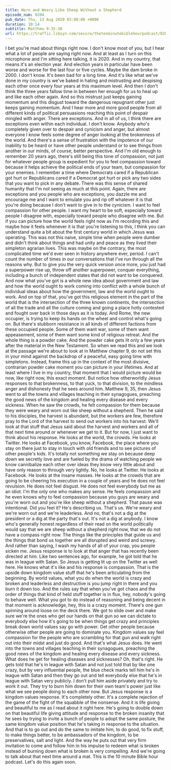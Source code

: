 ```yaml
---
title: Worn and Weary Like Sheep Without a Shepherd
episode_num: 0204
pub_date: Thu, 13 Aug 2020 03:00:00 +0000
duration: 10:14
subtitle: Matthew 9:35-38
url: https://traffic.libsyn.com/secure/thetenminutebiblehourpodcast/0204_-_Worn_and_Weary_Like_Sheep_Without_a_Shepherd.mp3
---
```


 I bet you're mad about things right now. I don't know most of you, but I hear what a lot of people are saying right now. And at least as I turn on this microphone and I'm sitting here talking, it is 2020. And in my country, that means it's an election year. And election years in particular have been worse and worse for the last four or five cycles. Maybe the dam broke in 2000. I don't know. It's been bad for a long time. And it's like what we've done in my country is we've baked in hating and mistrusting and despising each other once every four years at this maximum level. And then I don't think the three years fallow time in between her enough for us to heal up and like each other again. And so this mistrust just keeps gaining momentum and this disgust toward the dangerous repugnant other just keeps gaining momentum. And I hear more and more good people from all different kinds of political persuasions reaching this point of despair mingled with anger. There are exceptions. And in all of us, I think there are exceptions even within each individual. I don't know. Anybody who's completely given over to despair and cynicism and anger, but almost everyone I know feels some degree of anger looking at the brokenness of the world. And there's a sense of frustration with the impotence of our inability to be heard or have other people understand or to see things from another in our minds, of course, better perspective. And I'm old enough to remember 20 years ago, there's still being this tone of compassion, not just for whatever people group is expedient for you to feel compassion toward because it helps achieve the political ends of your team, but compassion for your enemies. I remember a time where Democrats cared if a Republican got hurt or Republicans cared if a Democrat got hurt or pick any two sides that you want to pick in any debate. There was this sense of shared humanity that I'm not seeing as much at this point. Again, there are exceptions and you people who are exceptions, you dazzle me and encourage me and I want to emulate you and rip off whatever it is that you're doing because I don't want to give in to the cynicism. I want to feel compassion for other people. I want my heart to be soft, especially toward people I disagree with, especially toward people who disagree with me. But if you can picture how the world feels right now as I'm recording this and maybe how it feels whenever it is that you're listening to this, I think you can understand quite a bit about the first century world in which Jesus was operating. This was not this naive, simple time when people were dumber and didn't think about things and had unity and peace as they lived their simpleton agrarian lives. This was maybe on the contrary, the most complicated time we'd ever seen in history anywhere ever, period. I can't count the number of times in our conversations that I've run through all the reasons why. But to give you the very quick version once more, you just had a superpower rise up, throw off another superpower, conquer everything, including a bunch of independent states that did not want to be conquered. And now what you've got is a whole new idea about government and law and how the world ought to work coming into conflict with a whole bunch of individual ideas about how the government, law and the world ought to work. And on top of that, you've got this religious element in the part of the world that is the intersection of the three known continents, the intersection of all the trade and all the culture coming and going a place hotly contested and fought over back in those days as it is today. And Rome, the new occupier, is trying to keep its hands on the wheel and control what's going on. But there's stubborn resistance in all kinds of different factions from these occupied people. Some of them want war, some of them want appeasement, some of them want some kind of religious retreat. And the whole thing is a powder cake. And the powder cake gets lit only a few years after the material in the New Testament. So when we read this and we look at the passage we're about to look at in Matthew chapter 9, do not set this in your mind against the backdrop of a peaceful, easy going time with simpletons. Instead, frame this up in the context of the most divisive, contrarian powder cake moment you can picture in your lifetimes. And at least where I live in my country, that moment that I would picture would be now, like right now, this exact moment. But notice how otherworldly Jesus responses to that brokenness, to that yuck, to that division, to the mindless anger and dishonesty that he sees around him. Matthew 9, 35, then Jesus went to all the towns and villages teaching in their synagogues, preaching the good news of the kingdom and healing every disease and every sickness. When he saw the crowds, he felt compassion for them because they were weary and worn out like sheep without a shepherd. Then he said to his disciples, the harvest is abundant, but the workers are few, therefore pray to the Lord of the harvest to send out workers into his harvest. We'll look at that stuff that Jesus said about the harvest and workers and all of that next time around or whenever we get to it. But for now, I just want to think about his response. He looks at the world, the crowds. He looks at Twitter. He looks at Facebook, you know, Facebook, the place where you stay on there just to stay in touch with old friends and to see pictures of other people's kids. It's totally not something we stay on because deep down we secretly love and are fueled by the drama of watching people we know cannibalize each other over ideas they know very little about and have only reason to through very lightly. No, he looks at Twitter. He looks at Facebook. He looks at the insane masses. He looks at the crowds that are going to be cheering his execution in a couple of years and he does not feel revulsion. He does not feel disgust. He does not feel everybody but me as an idiot. I'm the only one who makes any sense. He feels compassion and he even knows why to feel compassion because you guys are weary and you're worn out and you're like sheep without a shepherd. That pause was intentional. Did you feel it? He's describing us. That's us. We're weary and we're worn out and we're leaderless. And no, that's not a dig at the president or a dig at the party that's out. It's not a dig at anybody. I know who's generally honest regardless of their read on the world politically would say that we are sheep without a shepherd right now, that we do not have a compass right now. The things like the principles that guide us and the things that bond us together are all disrupted and weird and screwy. And rather than saying, I wash my hands of all of your crap, you people sicken me. Jesus response is to look at that anger that has recently been directed at him. Like two sentences ago, for example, he got told that he was in league with Satan. So Jesus is getting lit up on the Twitter as well here. He knows what it's like and his response is compassion. That is the upside down kingdom value stuff that he's been articulating from the beginning. By world values, what you do when the world is crazy and broken and leaderless and destructive is you jump right in there and you burn it down too. And the rules say that when you've got chaos and the order of things that kind of held stuff together is in flux, hey, nobody's going to behave well. What you got to do instead of reasoning and being decent in that moment is acknowledge, hey, this is a crazy moment. There's one gun spinning around loose on the deck there. We got to slide over and make sure we're the ones who get our hands on that gun so we can dictate to everybody else how it's going to be when things get crazy and principles break down world values say go with power. Get other people because otherwise other people are going to dominate you. Kingdom values say feel compassion for the people who are scrambling for that gun and walk right out into their midst and just do good. And that's what Jesus does. He went into the towns and villages teaching in their synagogues, preaching the good news of the kingdom and healing every disease and every sickness. What does he get for healing diseases and sicknesses? Oh, that's right. He gets told that he's in league with Satan and not just told that by like one crazy, but by very influential people, the blue check marks tell him he's in league with Satan and then they go out and tell everybody else that he's in league with Satan very publicly. I don't pull him aside privately and try to work it out. They try to burn him down for their own team's power just like what we see people doing to each other now. But Jesus response is a kingdom values response. It's completely other. It's a complete rejection of the game of the fight of the squabble of the nonsense. And it is life giving and beautiful to me as I read about it right here. He's going to double down on that beautiful life giving attitude and response to the broken insanity that he sees by trying to invite a bunch of people to adopt the same posture, the same kingdom value position that he's taking in response to the situation. And that is to go out and do the same to imitate him, to do good, to fix stuff, to make things better, to be ambassadors of the kingdom, to be preservatives, salt and light. And the way he puts out that very firm invitation to come and follow him in his impulse to redeem what is broken instead of burning down what is broken is very compelling. And we're going to talk about that next time around a mat. This is the 10 minute Bible hour podcast. Let's do this again soon.